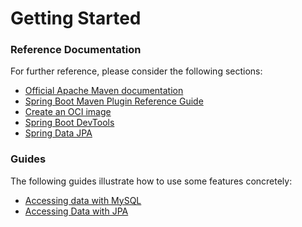 # Getting Started

### Reference Documentation
For further reference, please consider the following sections:

* [Official Apache Maven documentation](https://maven.apache.org/guides/index.html)
* [Spring Boot Maven Plugin Reference Guide](https://docs.spring.io/spring-boot/docs/3.2.2/maven-plugin/reference/html/)
* [Create an OCI image](https://docs.spring.io/spring-boot/docs/3.2.2/maven-plugin/reference/html/#build-image)
* [Spring Boot DevTools](https://docs.spring.io/spring-boot/docs/3.2.2/reference/htmlsingle/index.html#using.devtools)
* [Spring Data JPA](https://docs.spring.io/spring-boot/docs/3.2.2/reference/htmlsingle/index.html#data.sql.jpa-and-spring-data)

### Guides
The following guides illustrate how to use some features concretely:

* [Accessing data with MySQL](https://spring.io/guides/gs/accessing-data-mysql/)
* [Accessing Data with JPA](https://spring.io/guides/gs/accessing-data-jpa/)


